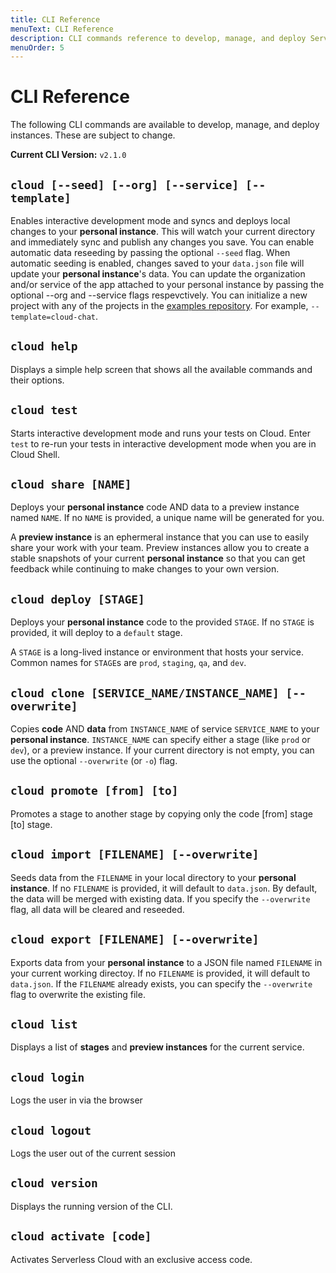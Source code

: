 ```yaml
---
title: CLI Reference
menuText: CLI Reference
description: CLI commands reference to develop, manage, and deploy Serverless Cloud applications.
menuOrder: 5
---
```


# CLI Reference

The following CLI commands are available to develop, manage, and deploy instances. These are subject to change.

**Current CLI Version:** `v2.1.0`

## `cloud [--seed] [--org] [--service] [--template]`

Enables interactive development mode and syncs and deploys local changes to your **personal instance**. This will watch your current directory and immediately sync and publish any changes you save. You can enable automatic data reseeding by passing the optional `--seed` flag. When automatic seeding is enabled, changes saved to your `data.json` file will update your **personal instance**'s data. You can update the organization and/or service of the app attached to your personal instance by passing the optional --org and --service flags respevctively. You can initialize a new project with any of the projects in the [examples repository](https://github.com/serverless/cloud/tree/main/examples). For example, `--template=cloud-chat`.

## `cloud help`

Displays a simple help screen that shows all the available commands and their options.

## `cloud test`

Starts interactive development mode and runs your tests on Cloud. Enter `test` to re-run your tests in interactive development mode when you are in Cloud Shell.

## `cloud share [NAME]`

Deploys your **personal instance** code AND data to a preview instance named `NAME`. If no `NAME` is provided, a unique name will be generated for you.

A **preview instance** is an ephermeral instance that you can use to easily share your work with your team. Preview instances allow you to create a stable snapshots of your current **personal instance** so that you can get feedback while continuing to make changes to your own version.

## `cloud deploy [STAGE]`

Deploys your **personal instance** code to the provided `STAGE`. If no `STAGE` is provided, it will deploy to a `default` stage.

A `STAGE` is a long-lived instance or environment that hosts your service. Common names for `STAGE`s are `prod`, `staging`, `qa`, and `dev`.

## `cloud clone [SERVICE_NAME/INSTANCE_NAME] [--overwrite]`

Copies **code** AND **data** from `INSTANCE_NAME` of service `SERVICE_NAME` to your **personal instance**. `INSTANCE_NAME` can specify either a stage (like `prod` or `dev`), or a preview instance. If your current directory is not empty, you can use the optional `--overwrite` (or `-o`) flag.

## `cloud promote [from] [to]`

Promotes a stage to another stage by copying only the code [from] stage [to] stage.

## `cloud import [FILENAME] [--overwrite] `

Seeds data from the `FILENAME` in your local directory to your **personal instance**. If no `FILENAME` is provided, it will default to `data.json`. By default, the data will be merged with existing data. If you specify the `--overwrite` flag, all data will be cleared and reseeded.

## `cloud export [FILENAME] [--overwrite] `

Exports data from your **personal instance** to a JSON file named `FILENAME` in your current working directoy. If no `FILENAME` is provided, it will default to `data.json`. If the `FILENAME` already exists, you can specify the `--overwrite` flag to overwrite the existing file.

## `cloud list`

Displays a list of **stages** and **preview instances** for the current service.

## `cloud login`

Logs the user in via the browser

## `cloud logout`

Logs the user out of the current session

## `cloud version`

Displays the running version of the CLI.

## `cloud activate [code]`

Activates Serverless Cloud with an exclusive access code.
